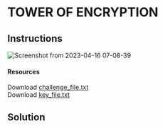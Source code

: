 # TOWER OF ENCRYPTION


## Instructions

![Screenshot from 2023-04-16 07-08-39](https://user-images.githubusercontent.com/94288725/232712456-4637ab73-7e81-4e02-acc6-2fd88e8d5536.png)

#### Resources

Download [challenge_file.txt](https://github.com/modesteakaffou/CAF_CTF/files/11259557/challenge_file.txt) <br>
Download [key_file.txt](key_file.txt)

## Solution



